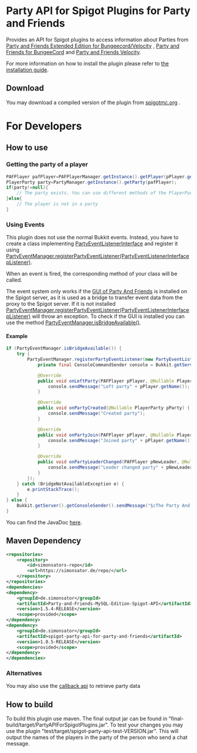 # Party API for Spigot Plugins for Party and Friends

Provides an API for Spigot plugins to access information about Parties
from [Party and Friends Extended Edition for Bungeecord/Velocity](https://www.spigotmc.org/resources/party-and-friends-extended-edition-for-bungeecord-velocity-supports-1-7-1-19.10123/)
, [Party and Friends for BungeeCord](https://www.spigotmc.org/resources/party-and-friends-for-bungeecord-supports-1-7-x-to-1-19-x.9531/)
and [Party and Friends Velocity](https://forums.papermc.io/threads/party-and-friends-for-velocity-version-1-0-87.317/).

For more information on how to install the plugin please refer
to [the installation guide](https://github.com/Simonsator/Party-API-For-Spigot/wiki/Installation).

## Download

You may download a compiled version of the plugin from
[spigotmc.org](https://www.spigotmc.org/resources/spigot-party-api-for-party-and-friends-extended-redisbungee-required.39751/)
.

# For Developers

## How to use

### Getting the party of a player

```java
PAFPlayer pafPlayer=PAFPlayerManager.getInstance().getPlayer(pPlayer.getUniqueId());
PlayerParty party=PartyManager.getInstance().getParty(pafPlayer);
if(party!=null){
    // The party exists. You can use different methods of the PlayerParty object to get information about the party, e.g. who is in the party.
}else{
    // The player is not in a party
}
```

### Using Events

This plugin does not use the normal Bukkit events. Instead, you have to create a class
implementing [PartyEventListenerInterface](https://simonsator.de/?dir=JavaDoc/PartyRedisBungeeAPIForSpigot/de/simonsator/partyandfriends/spigot/api/events/PartyEventListenerInterface.html)
and register it
using [PartyEventManager.registerPartyEventListener(PartyEventListenerInterface pListener)](https://simonsator.de/?dir=JavaDoc/PartyRedisBungeeAPIForSpigot/de/simonsator/partyandfriends/spigot/api/events/PartyEventManager.html#registerPartyEventListener(de.simonsator.partyandfriends.spigot.api.events.PartyEventListenerInterface)).

When an event is fired, the corresponding method of your class will be called.

The event system only works if the [GUI of Party And Friends](https://www.spigotmc.org/resources/10123/) is installed on
the Spigot server, as it is used as a bridge to transfer event data from the proxy to the Spigot server. If it is not
installed [PartyEventManager.registerPartyEventListener(PartyEventListenerInterface pListener)](https://simonsator.de/?dir=JavaDoc/PartyRedisBungeeAPIForSpigot/de/simonsator/partyandfriends/spigot/api/events/PartyEventManager.html#registerPartyEventListener(de.simonsator.partyandfriends.spigot.api.events.PartyEventListenerInterface))
will throw an exception. To check if the GUI is installed you can use the
method [PartyEventManager.isBridgeAvailable()](https://simonsator.de/JavaDoc/PartyRedisBungeeAPIForSpigot/de/simonsator/partyandfriends/spigot/api/events/PartyEventManager.html#isBridgeAvailable()).

#### Example

```java
if (PartyEventManager.isBridgeAvailable()) {
	try {
		PartyEventManager.registerPartyEventListener(new PartyEventListenerInterface() {
			private final ConsoleCommandSender console = Bukkit.getServer().getConsoleSender();

			@Override
			public void onLeftParty(PAFPlayer pPlayer, @Nullable PlayerParty pParty) {
				console.sendMessage("Left party" + pPlayer.getName());
			}

			@Override
			public void onPartyCreated(@Nullable PlayerParty pParty) {
				console.sendMessage("Created party");
			}

			@Override
			public void onPartyJoin(PAFPlayer pPlayer, @Nullable PlayerParty pParty) {
				console.sendMessage("Joined party" + pPlayer.getName());
			}

			@Override
			public void onPartyLeaderChanged(PAFPlayer pNewLeader, @Nullable PlayerParty pParty) {
				console.sendMessage("Leader changed party" + pNewLeader.getName());
			}
		});
	} catch (BridgeNotAvailableException e) {
		e.printStackTrace();
	}
} else {
	Bukkit.getServer().getConsoleSender().sendMessage("§cThe Party And Friends main plugin is not installed on this spigot server. Please download it from https://www.spigotmc.org/resources/10123/");
}
```

You can find the JavaDoc [here](https://simonsator.de/JavaDoc/PartyRedisBungeeAPIForSpigot/index.html).

## Maven Dependency

```xml
<repositories>
	<repository>
		<id>simonsators-repo</id>
		<url>https://simonsator.de/repo/</url>
	</repository>
</repositories>
<dependencies>
<dependency>
	<groupId>de.simonsator</groupId>
	<artifactId>Party-and-Friends-MySQL-Edition-Spigot-API</artifactId>
	<version>1.5.4-RELEASE</version>
	<scope>provided</scope>
</dependency>
<dependency>
	<groupId>de.simonsator</groupId>
	<artifactId>spigot-party-api-for-party-and-friends</artifactId>
	<version>1.0.5-RELEASE</version>
	<scope>provided</scope>
</dependency>
</dependencies>
```

### Alternatives

You may also use the [callback api](https://github.com/Simonsator/Example-For-Spigot-Party-Data-Callback-API) to
retrieve
party data

## How to build

To build this plugin use maven. The final output jar can be found in "final-build/target/PartyAPIForSpigotPlugins.jar".
To test your changes you may use the plugin "test/target/spigot-party-api-test-VERSION.jar". This will output the names
of the players in the party of the person who send a chat message. 

